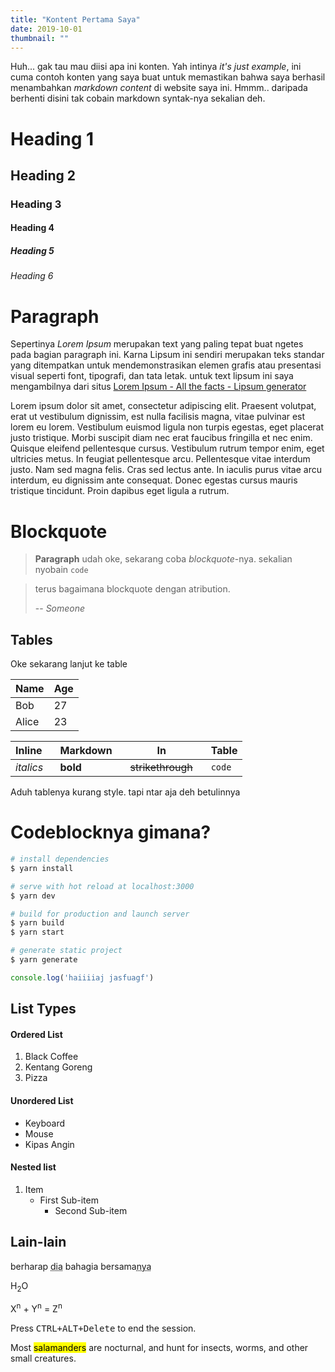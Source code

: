 ```yaml
---
title: "Kontent Pertama Saya"
date: 2019-10-01
thumbnail: ""
---
```


Huh... gak tau mau diisi apa ini konten. Yah intinya *it's just example*, ini cuma contoh konten yang saya buat untuk memastikan bahwa saya berhasil menambahkan *markdown content* di website saya ini. Hmmm.. daripada berhenti disini tak cobain markdown syntak-nya sekalian deh.

# Heading 1
## Heading 2
### Heading 3
#### Heading 4
##### Heading 5
###### Heading 6

# Paragraph
Sepertinya *Lorem Ipsum* merupakan text yang paling tepat buat ngetes pada bagian paragraph ini. Karna Lipsum ini sendiri merupakan teks standar yang ditempatkan untuk mendemonstrasikan elemen grafis atau presentasi visual seperti font, tipografi, dan tata letak. untuk text lipsum ini saya mengambilnya dari situs [Lorem Ipsum - All the facts - Lipsum generator](https://id.lipsum.com/)

Lorem ipsum dolor sit amet, consectetur adipiscing elit. Praesent volutpat, erat ut vestibulum dignissim, est nulla facilisis magna, vitae pulvinar est lorem eu lorem. Vestibulum euismod ligula non turpis egestas, eget placerat justo tristique. Morbi suscipit diam nec erat faucibus fringilla et nec enim. Quisque eleifend pellentesque cursus. Vestibulum rutrum tempor enim, eget ultricies metus. In feugiat pellentesque arcu. Pellentesque vitae interdum justo. Nam sed magna felis. Cras sed lectus ante. In iaculis purus vitae arcu interdum, eu dignissim ante consequat. Donec egestas cursus mauris tristique tincidunt. Proin dapibus eget ligula a rutrum. 

# Blockquote
> **Paragraph** udah oke, sekarang coba *blockquote*-nya. sekalian nyobain `code`

> terus bagaimana blockquote dengan atribution.</p>
> -- *Someone*

## Tables
Oke sekarang lanjut ke table

Name | Age
-----|------
 Bob | 27
Alice| 23


| Inline&nbsp;&nbsp;&nbsp; | Markdown&nbsp;&nbsp;&nbsp; | In&nbsp;&nbsp;&nbsp; | Table |
| ---------- | --------- | ----------------- | ---------- |
| *italics*  | **bold**  | ~~strikethrough~~&nbsp;&nbsp;&nbsp; | `code` |

Aduh tablenya kurang style. tapi ntar aja deh betulinnya

# Codeblocknya gimana?
``` bash
# install dependencies
$ yarn install

# serve with hot reload at localhost:3000
$ yarn dev

# build for production and launch server
$ yarn build
$ yarn start

# generate static project
$ yarn generate
```

```javascript
console.log('haiiiiaj jasfuagf')
```

## List Types

#### Ordered List

1. Black Coffee
2. Kentang Goreng
3. Pizza

#### Unordered List

* Keyboard
* Mouse
* Kipas Angin

#### Nested list

1. Item
    * First Sub-item
        - Second Sub-item

## Lain-lain

berharap <abbr title="Kamu">dia</abbr> bahagia bersama<abbr title="Si Dia">nya</abbr>

H<sub>2</sub>O

X<sup>n</sup> + Y<sup>n</sup> = Z<sup>n</sup>

Press <kbd><kbd>CTRL</kbd>+<kbd>ALT</kbd>+<kbd>Delete</kbd></kbd> to end the session.

Most <mark>salamanders</mark> are nocturnal, and hunt for insects, worms, and other small creatures.
